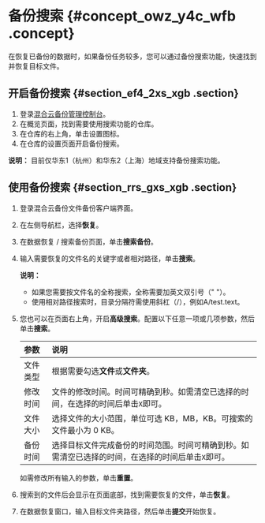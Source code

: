 # 备份搜索 {#concept_owz_y4c_wfb .concept}

在恢复已备份的数据时，如果备份任务较多，您可以通过备份搜索功能，快速找到并恢复目标文件。

## 开启备份搜索 {#section_ef4_2xs_xgb .section}

1.  登录[混合云备份管理控制台](https://hbr.console.aliyun.com)。
2.  在概览页面，找到需要使用搜索功能的仓库。
3.  在仓库的右上角，单击设置图标。
4.  在仓库的设置页面开启备份搜索。

**说明：** 目前仅华东1（杭州）和华东2（上海）地域支持备份搜索功能。

## 使用备份搜索 {#section_rrs_gxs_xgb .section}

1.  登录混合云备份文件备份客户端界面。
2.  在左侧导航栏，选择**恢复**。
3.  在数据恢复 / 搜索备份页面，单击**搜索备份**。
4.  输入需要恢复的文件名的关键字或者相对路径，单击**搜索**。

    **说明：** 

    -   如果您需要按文件名的全称搜索，全称需要加英文双引号（" "）。
    -   使用相对路径搜索时，目录分隔符需使用斜杠（/），例如A/test.text。
5.  您也可以在页面右上角，开启**高级搜索**。配置以下任意一项或几项参数，然后单击**搜索**。

    |参数|说明|
    |:-|:-|
    |文件类型|根据需要勾选**文件**或**文件夹**。|
    |修改时间|文件的修改时间。时间可精确到秒。如需清空已选择的时间，在选择的时间后单击`X`即可。|
    |文件大小|选择文件的大小范围，单位可选 KB，MB，KB。可搜索的文件最小为 0 KB。|
    |备份时间|选择目标文件完成备份的时间范围。时间可精确到秒。如需清空已选择的时间，在选择的时间后单击`X`即可。|

    如需修改所有输入的参数，单击**重置**。

6.  搜索到的文件后会显示在页面底部，找到需要恢复的文件，单击**恢复**。
7.  在数据恢复窗口，输入目标文件夹路径，然后单击**提交**开始恢复。

